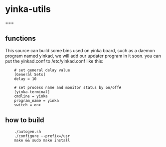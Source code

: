 # yinka-utils
===
## functions 
   This source can build some bins used on yinka board, such as a daemon program named yinkad, we will add our updater program in it soon. you can put the yinkad.conf to /etc/yinkad.conf like this:  

        # set general delay value
        [General Sets]
        delay = 10

        # set process name and monitor status by on/off#
        [yinka-terminal]
        cmdline = yinka
        program_name = yinka
        switch = on>

## how to build
        ./autogen.sh    
        ./configure --prefix=/usr  
        make && sudo make install  
